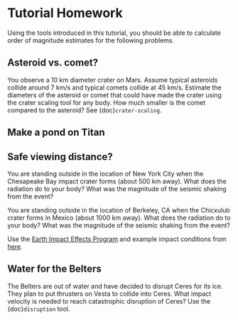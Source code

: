 # Tutorial Homework

Using the tools introduced in this tutorial, you should be able to calculate
order of magnitude estimates for the following problems.

## Asteroid vs. comet?

You observe a 10 km diameter crater on Mars. Assume typical asteroids collide
around 7 km/s and typical comets collide at 45 km/s. Estimate the
diameters of the asteroid or comet that could have made the crater
using the crater scaling tool for any body. How much smaller is the
comet compared to the asteroid? See {doc}`crater-scaling`. 

## Make a pond on Titan






## Safe viewing distance?

You are standing outside in the location of New York City when the
Chesapeake Bay impact crater forms (about 500 km away). What does the
radiation do to your body? What was the magnitude of the seismic shaking from the event?

You are standing outside in the location of Berkeley, CA when the
Chicxulub crater forms in Mexico (about 1000 km away). What does the
radiation do to your body? What was the magnitude of the seismic shaking from the event?

Use the <a
href="https://impact.ese.ic.ac.uk/ImpactEarth/ImpactEffects/"
target="_blank">Earth Impact Effects Program</a> and example impact conditions from <a
href="https://impact.ese.ic.ac.uk/ImpactEarth/ImpactEffects/examples.html"
target="_blank">here</a>.

## Water for the Belters

The Belters are out of water and have decided to disrupt Ceres for its
ice. They plan to put thrusters on Vesta to collide into Ceres. What
impact velocity is needed to reach catastrophic disruption of Ceres?
Use the {doc}`disruption` tool.




